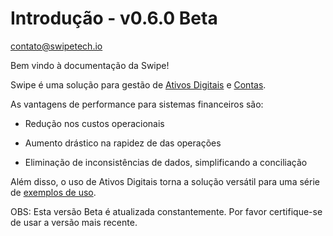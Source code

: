 # Introdução - v0.6.0 Beta

[contato@swipetech.io](mailto:contato@swipetech.io)

Bem vindo à documentação da Swipe!

Swipe é uma solução para gestão de [Ativos Digitais](#ativo) e [Contas](#conta). 

As vantagens de performance para sistemas financeiros são: 

- Redução nos custos operacionais 

- Aumento drástico na rapidez de das operações

- Eliminação de inconsistências de dados, simplificando a conciliação

Além disso, o uso de Ativos Digitais torna a solução versátil para uma série de [exemplos de uso](#exemplos-de-uso).


OBS: Esta versão Beta é atualizada constantemente. Por favor certifique-se de usar a versão mais recente.
